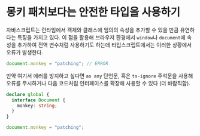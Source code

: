 # 몽키 패치보다는 안전한 타입을 사용하기

자바스크립트는 런타임에서 객체와 클래스에 임의의 속성을 추가할 수 있을 만큼 유연하다는 특징을
가지고 있다. 이 점을 활용해 브라우저 환경에서 `window`나 `document`에 속성을 추가하여
전역 변수처럼 사용하기도 하는데 타입스크립트에서는 이러한 상황에서 오류가 발생한다.

```ts
document.monkey = "patching"; // ERROR
```

만약 여기서 에러를 방지하고 싶다면 `as any` 단언문, 혹은 `ts-ignore` 주석문을 사용해
오류를 무시하거나 다음 코드처럼 인터페이스를 확장해 사용할 수 있다 (더 바람직함).

```ts
declare global {
  interface Document {
    monkey: string;
  }
}

document.monkey = "patching";
```
